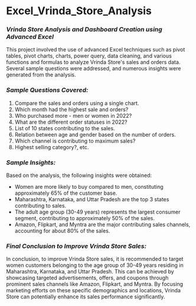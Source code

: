 # Excel_Vrinda_Store_Analysis

### _Vrinda Store Analysis and Dashboard Creation using Advanced Excel_

This project involved the use of advanced Excel techniques such as pivot tables, pivot charts, charts, power query, data cleaning, and various functions and formulas to analyze Vrinda Store's sales and orders data. Several sample questions were addressed, and numerous insights were generated from the analysis.


### _Sample Questions Covered:_

  1. Compare the sales and orders using a single chart.
  2. Which month had the highest sale and orders?
  3. Who purchased more - men or women in 2022?
  4. What are the different order statuses in 2022?
  5. List of 10 states contributing to the sales.
  6. Relation between age and gender based on the number of orders.
  7. Which channel is contributing to maximum sales?
  8. Highest selling category?, etc.


### _Sample Insights:_

Based on the analysis, the following insights were obtained:

  - Women are more likely to buy compared to men, constituting approximately 65% of the customer base.
  - Maharashtra, Karnataka, and Uttar Pradesh are the top 3 states contributing to sales.
  - The adult age group (30-49 years) represents the largest consumer segment, contributing to approximately 50% of the sales.
  - Amazon, Flipkart, and Myntra are the major contributing sales channels, accounting for about 80% of the sales.


### _Final Conclusion to Improve Vrinda Store Sales:_

In conclusion, to improve Vrinda Store sales, it is recommended to target women customers belonging to the age group of 30-49 years residing in Maharashtra, Karnataka, and Uttar Pradesh. This can be achieved by showcasing targeted advertisements, offers, and coupons through prominent sales channels like Amazon, Flipkart, and Myntra. By focusing marketing efforts on these specific demographics and locations, Vrinda Store can potentially enhance its sales performance significantly.
